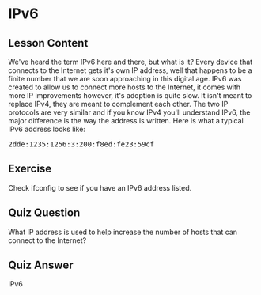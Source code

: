 # IPv6

## Lesson Content

We've heard the term IPv6 here and there, but what is it? Every device that connects to the Internet gets it's own IP address, well that happens to be a finite number that we are soon approaching in this digital age. IPv6 was created to allow us to connect more hosts to the Internet, it comes with more IP improvements however, it's adoption is quite slow. It isn't meant to replace IPv4, they are meant to complement each other. The two IP protocols are very similar and if you know IPv4 you'll understand IPv6, the major difference is the way the address is written. Here is what a typical IPv6 address looks like:

<pre>
2dde:1235:1256:3:200:f8ed:fe23:59cf
</pre>

## Exercise

Check ifconfig to see if you have an IPv6 address listed.

## Quiz Question

What IP address is used to help increase the number of hosts that can connect to the Internet?

## Quiz Answer

IPv6

